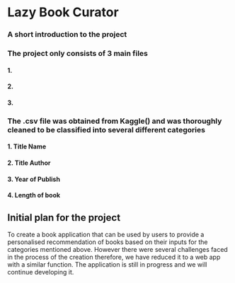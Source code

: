 # Lazy Book Curator

### A short introduction to the project
### The project only consists of 3 main files
#### 1. 
#### 2.
#### 3.

### The .csv file was obtained from Kaggle() and was thoroughly cleaned to be classified into several different categories
#### 1. Title Name
#### 2. Title Author
#### 3. Year of Publish
#### 4. Length of book

## Initial plan for the project
To create a book application that can be used by users to provide a personalised recommendation of books based on their inputs for the categories mentioned above. However there were several challenges faced in the process of the creation therefore, we have reduced it to a web app with a similar function. The application is still in progress and we will continue developing it.
